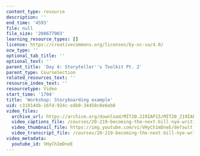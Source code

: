 ```yaml
---
content_type: resource
description: ''
end_time: '4593'
file: null
file_size: '208677903'
learning_resource_types: []
license: https://creativecommons.org/licenses/by-nc-sa/4.0/
ocw_type: ''
optional_tab_title: ''
optional_text: ''
parent_title: 'Day 4: Storyteller''s Toolkit Pt. 2'
parent_type: CourseSection
related_resources_text: ''
resource_index_text: ''
resourcetype: Video
start_time: '1704'
title: 'Workshop: Storyboarding example'
uid: c31814db-16fd-924c-edb0-34458c0e6eb8
video_files:
  archive_url: https://archive.org/download/MIT20.219IAP15/MIT20_219IAP15_D04P2_300k.mp4
  video_captions_file: /courses/20-219-becoming-the-next-bill-nye-writing-and-hosting-the-educational-show-january-iap-2015/5d52eee8b1105b5b9a4477d016b817af_VHyCh1mDneE.vtt
  video_thumbnail_file: https://img.youtube.com/vi/VHyCh1mDneE/default.jpg
  video_transcript_file: /courses/20-219-becoming-the-next-bill-nye-writing-and-hosting-the-educational-show-january-iap-2015/cfafb82400258a5800d8c770bbe1dcfa_VHyCh1mDneE.pdf
video_metadata:
  youtube_id: VHyCh1mDneE
---
```

